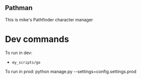 Pathman
-------

This is mike's Pathfinder character manager

Dev commands
============

To run in dev:
- `my_scripts/go`

To run in prod:
python manage.py --settings=config.settings.prod
